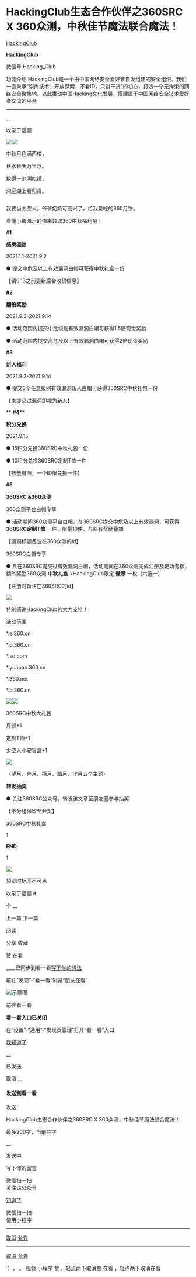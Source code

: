 #  HackingClub生态合作伙伴之360SRC X 360众测，中秋佳节魔法联合魔法！

[ HackingClub ](javascript:void\(0\);)

**HackingClub** ![]()

微信号 Hacking_Club

功能介绍
HackingClub是一个由中国网络安全爱好者自发组建的安全组织。我们一直秉承“崇尚技术、开放探索，不看ID，只讲干货”的初心，打造一个无拘束的网络安全聚集地，以此推动中国Hacking文化发展，搭建属于中国网络安全技术爱好者交流的平台

____

__

收录于话题

  
![](https://gitee.com/fuli009/images/raw/master/public/20210907174411.png)![](https://gitee.com/fuli009/images/raw/master/public/20210907174416.png)

  

中秋月色满西楼，

秋水长天万里浮。

挖得一池明似镜，

洞庭湖上看归舟。

  

![]()

我要当太空人，爷爷奶奶可高兴了，给我爱吃的360月饼。

看懂小编暗示的快来领取360中秋福利吧！

  

 **#1**

 **感恩回馈**

2021.1.1-2021.9.2  

● 提交中危及以上有效漏洞白帽可获得中秋礼盒一份

【请9.13之前更新后台收货信息】

 **#2**

 **翻倍奖励**

 2021.9.3-2021.9.14

● 活动范围内提交中危级别有效漏洞白帽可获得1.5倍现金奖励

● 活动范围内提交高危及以上有效漏洞白帽可获得2倍现金奖励

 **#3**

 **新人福利**

2021.9.3-2021.9.14

● 提交3个任意级别有效漏洞新人白帽可获得360SRC中秋礼包一份

【未提交过漏洞即视为新人】

  

 ** **#4****

 **积分兑换**

2021.9.15  

● 15积分兑换360SRC中秋礼包一份

● 10积分兑换360SRC定制T恤一件

【数量有限，一个ID限兑换一件】

  

 **#5**

 **360SRC &360众测**

360众测平台白帽专享  

● 活动期间360众测平台白帽，在360SRC提交中危及以上有效漏洞，可获得 **360SRC定制T恤** 一件，限量10件，与原有奖励叠加

【漏洞标题备注在360众测的id】

  

360SRC白帽专享

● 凡在360SRC提交过有效漏洞白帽，活动期间在360众测完成注册及靶场考核，额外奖励360众测 **中秋礼盒** +HackingClub限定
**徽章** 一枚（六选一）

【注册时备注在360SRC的id】

  

![](https://gitee.com/fuli009/images/raw/master/public/20210907174417.png)

特别感谢HackingClub的大力支持！  

活动范围

*.e.360.cn  

*.d.360.cn

*.so.com

*.yunpan.360.cn

*.360.net  

*.b.360.cn

  

![](https://gitee.com/fuli009/images/raw/master/public/20210907174418.png)![](https://gitee.com/fuli009/images/raw/master/public/20210907174419.png)

360SRC中秋大礼包

月饼*1

定制T恤*1

太空人小安盲盒*1

  

  

  

  

![](https://gitee.com/fuli009/images/raw/master/public/20210907174420.png)

（望月、奔月、探月、踏月、守月五个主题）

  

  

 **转发抽奖**

● 关注360SRC公众号，转发该文章至朋友圈参与抽奖  

【不分组保留至开奖】

[360SRC中秋礼盒]()

  

1

 **END**

1

![](https://gitee.com/fuli009/images/raw/master/public/20210907174423.png)

预览时标签不可点

收录于话题 #

个 __

上一篇 下一篇

阅读

分享 收藏

赞 在看

____已同步到看一看[写下你的想法](javascript:;)

前往“发现”-“看一看”浏览“朋友在看”

![示意图](//res.wx.qq.com/mmbizwap/zh_CN/htmledition/images/pic/appmsg/pic_like_comment55871f.png)

前往看一看

**看一看入口已关闭**

在“设置”-“通用”-“发现页管理”打开“看一看”入口

[我知道了](javascript:;)

__

已发送

取消 __

####  发送到看一看

发送

HackingClub生态合作伙伴之360SRC X 360众测，中秋佳节魔法联合魔法！

最多200字，当前共字

__

发送中

写下你的留言

微信扫一扫  
关注该公众号

[知道了](javascript:;)

微信扫一扫  
使用小程序

****

[取消](javascript:void\(0\);) [允许](javascript:void\(0\);)

****

[取消](javascript:void\(0\);) [允许](javascript:void\(0\);)

： ， 。 视频 小程序 赞 ，轻点两下取消赞 在看 ，轻点两下取消在看

